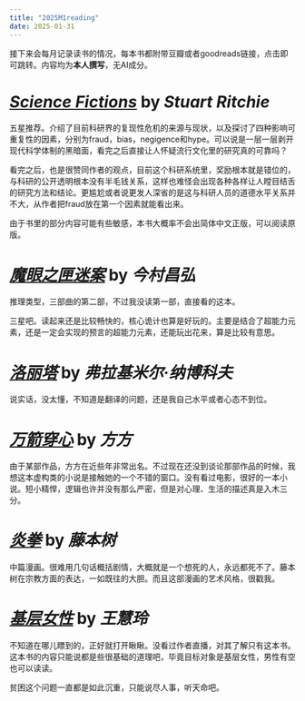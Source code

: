 ```yaml
---
title: "2025M1reading"
date: 2025-01-31
---
```


接下来会每月记录读书的情况，每本书都附带豆瓣或者goodreads链接，点击即可跳转。内容均为**本人撰写**，无AI成分。

# *[Science Fictions](https://www.goodreads.com/book/show/52199285-science-fictions)* by *Stuart Ritchie*

五星推荐。介绍了目前科研界的复现性危机的来源与现状，以及探讨了四种影响可重复性的因素，分别为fraud，bias，negigence和hype。可以说是一层一层剥开现代科学体制的黑暗面，看完之后直接让人怀疑流行文化里的研究真的可靠吗？

看完之后，也是很赞同作者的观点，目前这个科研系统里，奖励根本就是错位的，与科研的公开透明根本没有半毛钱关系，这样也难怪会出现各种各样让人瞠目结舌的研究方法和结论。更尴尬或者说更发人深省的是这与科研人员的道德水平关系并不大，从作者把fraud放在第一个因素就能看出来。

由于书里的部分内容可能有些敏感，本书大概率不会出简体中文正版，可以阅读原版。

# *[魔眼之匣迷案](https://book.douban.com/subject/35049753/)* by *今村昌弘*

推理类型，三部曲的第二部，不过我没读第一部，直接看的这本。

三星吧。读起来还是比较畅快的，核心诡计也算是好玩的。主要是结合了超能力元素，还是一定会实现的预言的超能力元素，还能玩出花来，算是比较有意思。

# *[洛丽塔](https://book.douban.com/subject/1465324/)* by *弗拉基米尔·纳博科夫*

说实话，没太懂，不知道是翻译的问题，还是我自己水平或者心态不到位。

# *[万箭穿心](https://book.douban.com/subject/24827456/)* by *方方*

由于某部作品，方方在近些年非常出名。不过现在还没到谈论那部作品的时候，我想这本虚构类的小说是接触她的一个不错的窗口。没有看过电影，很好的一本小说。短小精悍，逻辑也许并没有那么严密，但是对心理、生活的描述真是入木三分。

# *[炎拳](https://book.douban.com/series/39972)* by *藤本树*

中篇漫画。很难用几句话概括剧情，大概就是一个想死的人，永远都死不了。藤本树在宗教方面的表达，一如既往的大胆。而且这部漫画的艺术风格，很戳我。

# *[基层女性](https://book.douban.com/subject/35532047/)* by *王慧玲*

不知道在哪儿瞟到的，正好就打开瞅瞅。没看过作者直播，对其了解只有这本书。这本书的内容只能说都是些很基础的道理吧，毕竟目标对象是基层女性，男性有空也可以读读。

贫困这个问题一直都是如此沉重，只能说尽人事，听天命吧。
